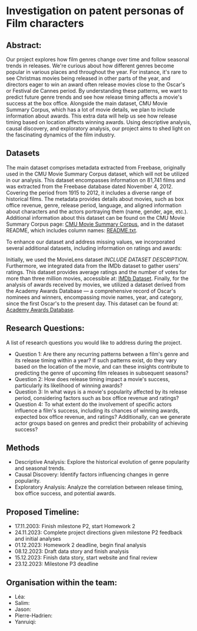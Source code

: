 # Investigation on patent personas of Film characters

## Abstract:

Our project explores how film genres change over time and follow seasonal trends in releases. We're curious about how different genres become popular in various places and throughout the year. For instance, it's rare to see Christmas movies being released in other parts of the year, and directors eager to win an award often release movies close to the Oscar's or Festival de Cannes period. By understanding these patterns, we want to predict future genre trends and see how release timing affects a movie's success at the box office. Alongside the main dataset, CMU Movie Summary Corpus, which has a lot of movie details, we plan to include information about awards. This extra data will help us see how release timing based on location affects winning awards. Using descriptive analysis, causal discovery, and exploratory analysis, our project aims to shed light on the fascinating dynamics of the film industry.

## Datasets

The main dataset comprises metadata extracted from Freebase, originally used in the CMU Movie Summary Corpus dataset, which will not be utilized in our analysis. This dataset encompasses information on 81,741 films and was extracted from the Freebase database dated November 4, 2012. Covering the period from 1915 to 2012, it includes a diverse range of historical films. The metadata provides details about movies, such as box office revenue, genre, release period, language, and aligned information about characters and the actors portraying them (name, gender, age, etc.). Additional information about this dataset can be found on the CMU Movie Summary Corpus page: [CMU Movie Summary Corpus]([https://link-url-here.org](https://www.cs.cmu.edu/~ark/personas/)), and in the dataset README, which includes column names: [README.txt]( https://www.cs.cmu.edu/~ark/personas/data/README.txt).

To enhance our dataset and address missing values, we incorporated several additional datasets, including information on ratings and awards:

Initially, we used the MovieLens dataset *INCLUDE DATASET DESCRIPTION*. Furthermore, we integrated data from the IMDb dataset to gather users' ratings. This dataset provides average ratings and the number of votes for more than three million movies, accessible at: [IMDb Dataset](https://developer.imdb.com/non-commercial-datasets/). Finally, for the analysis of awards received by movies, we utilized a dataset derived from the Academy Awards Database — a comprehensive record of Oscar's nominees and winners, encompassing movie names, year, and category, since the first Oscar's to the present day. This dataset can be found at: [Academy Awards Database](https://www.oscars.org/oscars/awards-databases).

## Research Questions:

A list of research questions you would like to address during the project.

- Question 1: Are there any recurring patterns between a film's genre and its release timing within a year? If such patterns exist, do they vary based on the location of the movie, and can these insights contribute to predicting the genre of upcoming film releases in subsequent seasons?
- Question 2: How does release timing impact a movie's success, particularly its likelihood of winning awards?
- Question 3: In what ways is a movie's popularity affected by its release period, considering factors such as box office revenue and ratings?
- Question 4: To what extent do the involvement of specific actors influence a film's success, including its chances of winning awards, expected box office revenue, and ratings? Additionally, can we generate actor groups based on genres and predict their probability of achieving success?

## Methods

- Descriptive Analysis: Explore the historical evolution of genre popularity and seasonal trends.
- Causal Discovery: Identify factors influencing changes in genre popularity.
- Exploratory Analysis: Analyze the correlation between release timing, box office success, and potential awards.

## Proposed Timeline:

- 17.11.2003: Finish milestone P2, start Homework 2
- 24.11.2023: Complete project directions given milestone P2 feedback and initial analyses
- 01.12.2023: Homework 2 deadline, begin final analysis
- 08.12.2023: Draft data story and finish analysis
- 15.12.2023: Finish data story, start website and final review
- 23.12.2023: Milestone P3 deadline

## Organisation within the team:

- Léa: 
- Salim: 
- Jason: 
- Pierre-Hadrien: 
- Yanruiqi: 
